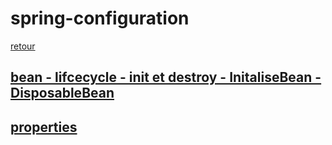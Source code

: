# spring-configuration
[retour](https://github.com/grouault/spring-tutorial/blob/master/spring-contexte/notes/configuration.xml.md)

## [bean - lifcecycle - init et destroy - InitaliseBean - DisposableBean](https://github.com/grouault/spring-tutorial/blob/master/spring-contexte/notes/spring-configuration-xml/annotation-bean-post-processor.md)

## [properties](https://github.com/grouault/spring-tutorial/blob/master/spring-contexte/notes/spring-configuration-xml/properties.md)
